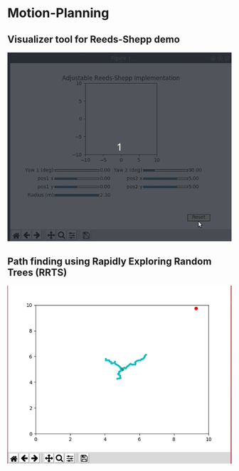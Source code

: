 # Motion-Planning

## Visualizer tool for Reeds-Shepp demo
![Visualizer-Reeds-Shepp](gifs/reeds_shepp_vis.gif)

## Path finding using Rapidly Exploring Random Trees (RRTS) 
![RRT-path](gifs/rrt_with_path.gif)
